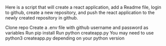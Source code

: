 Here is a script that will create a react application, add a Readme file, login to github, create a new repository, and push the react application to the newly created repository in github.

Clone repo
Create a .env file with github username and password as variables
Run pip install
Run python createapp.py <folder-name>
You may need to use python3 createapp.py <folder-name> depending on your python version
